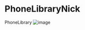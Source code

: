# PhoneLibraryNick
PhoneLibrary
![image](https://user-images.githubusercontent.com/87224103/218269538-f7b3bb40-7969-47d1-b411-830572349643.png)
